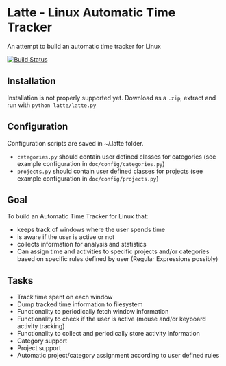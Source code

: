 Latte - Linux Automatic Time Tracker
============================

An attempt to build an automatic time tracker for Linux

[![Build Status](https://secure.travis-ci.org/flakas/Latte.png)](http://travis-ci.org/flakas/Latte)

Installation
------------

Installation is not properly supported yet. Download as a `.zip`, extract and run with `python latte/latte.py`

Configuration
-------------

Configuration scripts are saved in ~/.latte folder.

- `categories.py` should contain user defined classes for categories (see example configuration in `doc/config/categories.py`)
- `projects.py` should contain user defined classes for projects (see example configuration in `doc/config/projects.py`)


Goal
----

To build an Automatic Time Tracker for Linux that:

- keeps track of windows where the user spends time
- is aware if the user is active or not
- collects information for analysis and statistics
- Can assign time and activities to specific projects and/or categories based on
  specific rules defined by user (Regular Expressions possibly)

Tasks
-----

- Track time spent on each window
- Dump tracked time information to filesystem
- Functionality to periodically fetch window information
- Functionality to check if the user is active (mouse and/or keyboard activity tracking)
- Functionality to collect and periodically store activity information
- Category support
- Project support
- Automatic project/category assignment according to user defined rules
